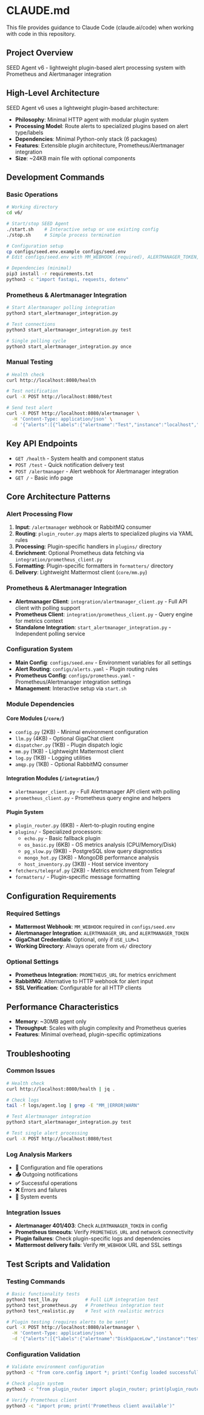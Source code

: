# CLAUDE.md

This file provides guidance to Claude Code (claude.ai/code) when working with code in this repository.

## Project Overview

SEED Agent v6 - lightweight plugin-based alert processing system with Prometheus and Alertmanager integration

## High-Level Architecture

SEED Agent v6 uses a lightweight plugin-based architecture:
- **Philosophy**: Minimal HTTP agent with modular plugin system
- **Processing Model**: Route alerts to specialized plugins based on alert type/labels
- **Dependencies**: Minimal Python-only stack (6 packages)  
- **Features**: Extensible plugin architecture, Prometheus/Alertmanager integration
- **Size**: ~24KB main file with optional components

## Development Commands

### Basic Operations
```bash
# Working directory  
cd v6/

# Start/stop SEED Agent
./start.sh    # Interactive setup or use existing config
./stop.sh     # Simple process termination

# Configuration setup
cp configs/seed.env.example configs/seed.env
# Edit configs/seed.env with MM_WEBHOOK (required), ALERTMANAGER_TOKEN, etc.

# Dependencies (minimal)
pip3 install -r requirements.txt
python3 -c "import fastapi, requests, dotenv"
```

### Prometheus & Alertmanager Integration
```bash
# Start Alertmanager polling integration
python3 start_alertmanager_integration.py

# Test connections
python3 start_alertmanager_integration.py test

# Single polling cycle
python3 start_alertmanager_integration.py once
```

### Manual Testing
```bash
# Health check
curl http://localhost:8080/health

# Test notification
curl -X POST http://localhost:8080/test

# Send test alert
curl -X POST http://localhost:8080/alertmanager \
  -H 'Content-Type: application/json' \
  -d '{"alerts":[{"labels":{"alertname":"Test","instance":"localhost","severity":"warning"},"annotations":{"summary":"Test alert"},"status":"firing"}]}'
```

## Key API Endpoints

- `GET /health` - System health and component status
- `POST /test` - Quick notification delivery test  
- `POST /alertmanager` - Alert webhook for Alertmanager integration
- `GET /` - Basic info page

## Core Architecture Patterns

### Alert Processing Flow
1. **Input**: `/alertmanager` webhook or RabbitMQ consumer
2. **Routing**: `plugin_router.py` maps alerts to specialized plugins via YAML rules  
3. **Processing**: Plugin-specific handlers in `plugins/` directory
4. **Enrichment**: Optional Prometheus data fetching via `integration/prometheus_client.py`
5. **Formatting**: Plugin-specific formatters in `formatters/` directory
6. **Delivery**: Lightweight Mattermost client (`core/mm.py`)

### Prometheus & Alertmanager Integration
- **Alertmanager Client**: `integration/alertmanager_client.py` - Full API client with polling support
- **Prometheus Client**: `integration/prometheus_client.py` - Query engine for metrics context
- **Standalone Integration**: `start_alertmanager_integration.py` - Independent polling service

### Configuration System
- **Main Config**: `configs/seed.env` - Environment variables for all settings
- **Alert Routing**: `configs/alerts.yaml` - Plugin routing rules
- **Prometheus Config**: `configs/prometheus.yaml` - Prometheus/Alertmanager integration settings
- **Management**: Interactive setup via `start.sh`

### Module Dependencies

#### Core Modules (`/core/`)
- `config.py` (2KB) - Minimal environment configuration
- `llm.py` (4KB) - Optional GigaChat client  
- `dispatcher.py` (1KB) - Plugin dispatch logic
- `mm.py` (1KB) - Lightweight Mattermost client
- `log.py` (1KB) - Logging utilities
- `amqp.py` (1KB) - Optional RabbitMQ consumer

#### Integration Modules (`/integration/`)
- `alertmanager_client.py` - Full Alertmanager API client with polling
- `prometheus_client.py` - Prometheus query engine and helpers

#### Plugin System
- `plugin_router.py` (6KB) - Alert-to-plugin routing engine  
- `plugins/` - Specialized processors:
  - `echo.py` - Basic fallback plugin
  - `os_basic.py` (6KB) - OS metrics analysis (CPU/Memory/Disk)
  - `pg_slow.py` (9KB) - PostgreSQL slow query diagnostics
  - `mongo_hot.py` (3KB) - MongoDB performance analysis
  - `host_inventory.py` (3KB) - Host service inventory
- `fetchers/telegraf.py` (2KB) - Metrics enrichment from Telegraf
- `formatters/` - Plugin-specific message formatting

## Configuration Requirements

### Required Settings
- **Mattermost Webhook**: `MM_WEBHOOK` required in `configs/seed.env`
- **Alertmanager Integration**: `ALERTMANAGER_URL` and `ALERTMANAGER_TOKEN`
- **GigaChat Credentials**: Optional, only if `USE_LLM=1`
- **Working Directory**: Always operate from `v6/` directory

### Optional Settings
- **Prometheus Integration**: `PROMETHEUS_URL` for metrics enrichment
- **RabbitMQ**: Alternative to HTTP webhook for alert input
- **SSL Verification**: Configurable for all HTTP clients

## Performance Characteristics
- **Memory**: ~30MB agent only
- **Throughput**: Scales with plugin complexity and Prometheus queries
- **Features**: Minimal overhead, plugin-specific optimizations

## Troubleshooting

### Common Issues
```bash
# Health check
curl http://localhost:8080/health | jq .

# Check logs
tail -f logs/agent.log | grep -E "MM_|ERROR|WARN"

# Test Alertmanager integration
python3 start_alertmanager_integration.py test

# Test single alert processing
curl -X POST http://localhost:8080/test
```

### Log Analysis Markers
- **📁** Configuration and file operations
- **📤** Outgoing notifications  
- **✅** Successful operations
- **❌** Errors and failures
- **🎉** System events

### Integration Issues
- **Alertmanager 401/403**: Check `ALERTMANAGER_TOKEN` in config
- **Prometheus timeouts**: Verify `PROMETHEUS_URL` and network connectivity
- **Plugin failures**: Check plugin-specific logs and dependencies
- **Mattermost delivery fails**: Verify `MM_WEBHOOK` URL and SSL settings

## Test Scripts and Validation

### Testing Commands
```bash
# Basic functionality tests
python3 test_llm.py          # Full LLM integration test
python3 test_prometheus.py   # Prometheus integration test  
python3 test_realistic.py    # Test with realistic metrics

# Plugin testing (requires alerts to be sent)
curl -X POST http://localhost:8080/alertmanager \
  -H 'Content-Type: application/json' \
  -d '{"alerts":[{"labels":{"alertname":"DiskSpaceLow","instance":"test-host","severity":"warning"},"annotations":{"summary":"Low disk space"},"status":"firing"}]}'
```

### Configuration Validation
```bash
# Validate environment configuration
python3 -c "from core.config import *; print('Config loaded successfully')"

# Check plugin system
python3 -c "from plugin_router import plugin_router; print(plugin_router.get_plugin_info())"

# Verify Prometheus client
python3 -c "import prom; print('Prometheus client available')"
```
